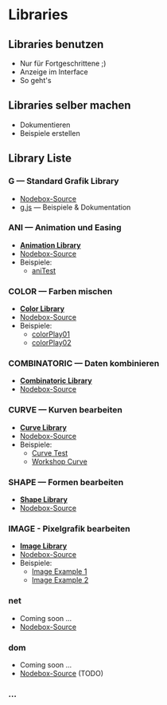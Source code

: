 # Libraries

## Libraries benutzen

- Nur für Fortgeschrittene ;)
- Anzeige im Interface
- So geht's

## Libraries selber machen

- Dokumentieren
- Beispiele erstellen

## Library Liste

### G — Standard Grafik Library
- [Nodebox-Source](https://nodebox.live/core/g)
- [g.js](https://g.js.org/) — Beispiele & Dokumentation

### ANI — Animation und Easing

- **[Animation Library](10-libraries-01-ani.md)** 
- [Nodebox-Source](https://nodebox.live/bitcraftlab/ani)
- Beispiele:
	- [aniTest](https://nodebox.live/bitcraftlab/aniTest)


### COLOR — Farben mischen

- **[Color Library](10-libraries-02-color.md)**
- [Nodebox-Source](https://nodebox.live/bitcraftlab/color)
- Beispiele:
	- [colorPlay01](https://nodebox.live/bitcraftlab/colorPlay01)
	- [colorPlay02](https://nodebox.live/bitcraftlab/colorPlay02)
 
### COMBINATORIC — Daten kombinieren

- **[Combinatoric Library](10-libraries-03-combinatoric.md)**
- [Nodebox-Source](https://nodebox.live/bitcraftlab/combinatoric)
 
### CURVE — Kurven bearbeiten

- **[Curve Library](10-libraries-04-curve.md)**
- [Nodebox-Source](https://nodebox.live/bitcraftlab/curve)
- Beispiele:
	- [Curve Test](https://nodebox.live/bitcraftlab/curveTest)
	- [Workshop Curve](https://nodebox.live/bitcraftlab/workshopCurve)

### SHAPE — Formen bearbeiten

- **[Shape Library](10-libraries-05-shape.md)**
- [Nodebox-Source](https://nodebox.live/bitcraftlab/shape)

### IMAGE - Pixelgrafik bearbeiten

- **[Image Library](10-libraries-06-image.md)**
- [Nodebox-Source](https://nodebox.live/bitcraftlab/image)
- Beispiele:
	- [Image Example 1](https://nodebox.live/bitcraftlab/imageExample01)
	- [Image Example 2](https://nodebox.live/bitcraftlab/imageExample02)
	
### net

- Coming soon ...
- [Nodebox-Source](https://nodebox.live/bitcraftlab/net)

### dom

- Coming soon ...
- [Nodebox-Source](https://nodebox.live/bitcraftlab/dom) (TODO)

### ...
